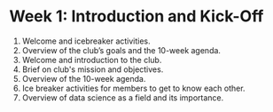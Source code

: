 # Week 1: Introduction and Kick-Off

1. Welcome and icebreaker activities.
1. Overview of the club’s goals and the 10-week agenda.
1. Welcome and introduction to the club.
1. Brief on club's mission and objectives.
1. Overview of the 10-week agenda.
1. Ice breaker activities for members to get to know each other.
1. Overview of data science as a field and its importance.

